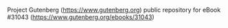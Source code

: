 Project Gutenberg (https://www.gutenberg.org) public repository for eBook #31043 (https://www.gutenberg.org/ebooks/31043)
